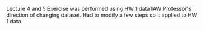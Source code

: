 Lecture 4 and 5 Exercise was performed using HW 1 data IAW Professor's direction of changing dataset.
Had to modify a few steps so it applied to HW 1 data.


